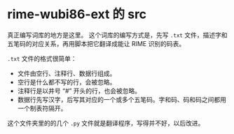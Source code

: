 # rime-wubi86-ext 的 src

真正编写词库的地方是这里。
这个词库的编写方式是，先写 `.txt` 文件，描述字和五笔码的对应关系，再用脚本把它翻译成能让 RIME 识别的码表。

`.txt` 文件的格式很简单：
* 文件由空行、注释行、数据行组成。
* 空行是什么都不写的行，会被忽略。
* 注释行是以井号 “#” 开头的行，也会被忽略。
* 数据行先写汉字，后写其对应的一个或多个五笔码。字和码、码和码之间都用一个制表符隔开。

这个文件夹里的的几个 `.py` 文件就是翻译程序，写得并不好，以后改进。
